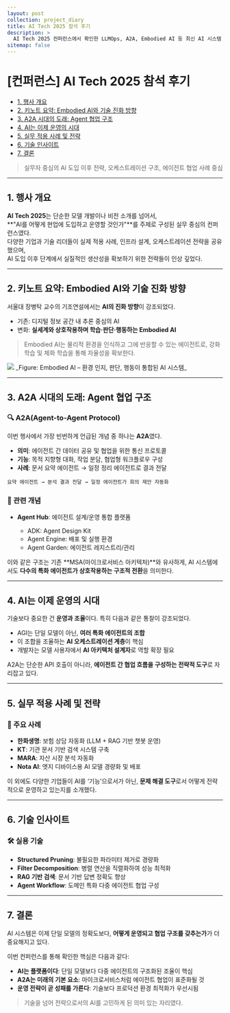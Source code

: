 ```yaml
---
layout: post
collection: project_diary
title: AI Tech 2025 참석 후기
description: >
  AI Tech 2025 컨퍼런스에서 확인한 LLMOps, A2A, Embodied AI 등 최신 AI 시스템 운영 전략
sitemap: false
---
```


# [컨퍼런스] AI Tech 2025 참석 후기

- [1. 행사 개요](#1-행사-개요)
- [2. 키노트 요약: Embodied AI와 기술 진화 방향](#2-키노트-요약-embodied-ai와-기술-진화-방향)
- [3. A2A 시대의 도래: Agent 협업 구조](#3-a2a-시대의-도래-agent-협업-구조)
- [4. AI는 이제 운영의 시대](#4-ai는-이제-운영의-시대)
- [5. 실무 적용 사례 및 전략](#5-실무-적용-사례-및-전략)
- [6. 기술 인사이트](#6-기술-인사이트)
- [7. 결론](#7-결론)

> 실무자 중심의 AI 도입 이후 전략, 오케스트레이션 구조, 에이전트 협업 사례 중심

---

## 1. 행사 개요

**AI Tech 2025**는 단순한 모델 개발이나 비전 소개를 넘어서,  
**"AI를 어떻게 현업에 도입하고 운영할 것인가"**를 주제로 구성된 실무 중심의 컨퍼런스였다.  
다양한 기업과 기술 리더들이 실제 적용 사례, 인프라 설계, 오케스트레이션 전략을 공유했으며,  
AI 도입 이후 단계에서 실질적인 생산성을 확보하기 위한 전략들이 인상 깊었다.

---

## 2. 키노트 요약: Embodied AI와 기술 진화 방향

서울대 장병탁 교수의 기조연설에서는 **AI의 진화 방향**이 강조되었다.

- 기존: 디지털 정보 공간 내 추론 중심의 AI
- 변화: **실세계와 상호작용하며 학습·판단·행동하는 Embodied AI**

> Embodied AI는 물리적 환경을 인식하고 그에 반응할 수 있는 에이전트로, 강화학습 및 체화 학습을 통해 자율성을 확보한다.

<img src="https://github-production-user-asset-6210df.s3.amazonaws.com/82145661/448164887-76d2879b-b852-4e1e-95b9-715a1a9c824a.png?X-Amz-Algorithm=AWS4-HMAC-SHA256&X-Amz-Credential=AKIAVCODYLSA53PQK4ZA%2F20250528%2Fus-east-1%2Fs3%2Faws4_request&X-Amz-Date=20250528T010443Z&X-Amz-Expires=300&X-Amz-Signature=3e1da1f9900847a113d2f60899f7bde3f20244757464ad5a77b3ec544728e0ed&X-Amz-SignedHeaders=host">  
_Figure: Embodied AI – 환경 인지, 판단, 행동이 통합된 AI 시스템_

---

## 3. A2A 시대의 도래: Agent 협업 구조

### 🔍 A2A(Agent-to-Agent Protocol)

이번 행사에서 가장 빈번하게 언급된 개념 중 하나는 **A2A**였다.

- **의미**: 에이전트 간 데이터 공유 및 협업을 위한 통신 프로토콜
- **기능**: 목적 지향형 대화, 작업 분담, 협업형 워크플로우 구성
- **사례**: 문서 요약 에이전트 → 일정 정리 에이전트로 결과 전달

```text
요약 에이전트 → 분석 결과 전달 → 일정 에이전트가 회의 제안 자동화
```

### 🧩 관련 개념

- **Agent Hub**: 에이전트 설계/운영 통합 플랫폼

  - ADK: Agent Design Kit
  - Agent Engine: 배포 및 실행 환경
  - Agent Garden: 에이전트 레지스트리/관리

이와 같은 구조는 기존 \*\*MSA(마이크로서비스 아키텍처)\*\*와 유사하게,
AI 시스템에서도 **다수의 특화 에이전트가 상호작용하는 구조적 전환**을 의미한다.

---

## 4. AI는 이제 운영의 시대

기술보다 중요한 건 **운영과 조율**이다. 특히 다음과 같은 통찰이 강조되었다.

- AGI는 단일 모델이 아닌, **여러 특화 에이전트의 조합**
- 이 조합을 조율하는 **AI 오케스트레이션 계층**이 핵심
- 개발자는 모델 사용자에서 **AI 아키텍처 설계자**로 역할 확장 필요

A2A는 단순한 API 호출이 아니라, **에이전트 간 협업 흐름을 구성하는 전략적 도구**로 자리잡고 있다.

---

## 5. 실무 적용 사례 및 전략

### 📌 주요 사례

- **한화생명**: 보험 상담 자동화 (LLM + RAG 기반 챗봇 운영)
- **KT**: 기관 문서 기반 검색 시스템 구축
- **MARA**: 자산 시장 분석 자동화
- **Nota AI**: 엣지 디바이스용 AI 모델 경량화 및 배포

이 외에도 다양한 기업들이 AI를 ‘기능’으로서가 아닌,
**문제 해결 도구**로서 어떻게 전략적으로 운영하고 있는지를 소개했다.

---

## 6. 기술 인사이트

### 🛠️ 실용 기술

- **Structured Pruning**: 불필요한 파라미터 제거로 경량화
- **Filter Decomposition**: 병렬 연산을 직렬화하여 성능 최적화
- **RAG 기반 검색**: 문서 기반 답변 정확도 향상
- **Agent Workflow**: 도메인 특화 다중 에이전트 협업 구성

---

## 7. 결론

AI 시스템은 이제 단일 모델의 정확도보다,
**어떻게 운영되고 협업 구조를 갖추는가**가 더 중요해지고 있다.

이번 컨퍼런스를 통해 확인한 핵심은 다음과 같다:

- **AI는 플랫폼이다**: 단일 모델보다 다중 에이전트의 구조화된 조율이 핵심
- **A2A는 미래의 기본 요소**: 마이크로서비스처럼 에이전트 협업이 표준화될 것
- **운영 전략이 곧 성패를 가른다**: 기술보다 프로덕션 환경 최적화가 우선시됨

> 기술을 넘어 전략으로서의 AI를 고민하게 된 의미 있는 자리였다.
